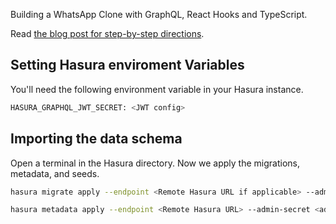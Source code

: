 Building a WhatsApp Clone with GraphQL, React Hooks and TypeScript.

Read [the blog post for step-by-step directions](https://hasura.io/blog/building-a-whatsapp-clone-with-graphql-react-hooks-typescript/).

## Setting Hasura enviroment Variables

You'll need the following environment variable in your Hasura instance.

```bash
HASURA_GRAPHQL_JWT_SECRET: <JWT config>
```

## Importing the data schema

Open a terminal in the Hasura directory. Now we apply the migrations, metadata, and seeds.

```bash
hasura migrate apply --endpoint <Remote Hasura URL if applicable> --admin-secret <admin secret> --database-name default

hasura metadata apply --endpoint <Remote Hasura URL> --admin-secret <admin secret>
```
